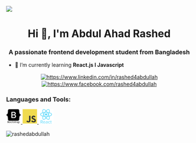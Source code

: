![](https://document-export.canva.com/B0AfM/DAFyPsB0AfM/2/thumbnail/0001.png?X-Amz-Algorithm=AWS4-HMAC-SHA256&X-Amz-Credential=AKIAQYCGKMUHWDTJW6UD%2F20231113%2Fus-east-1%2Fs3%2Faws4_request&X-Amz-Date=20231113T083008Z&X-Amz-Expires=15787&X-Amz-Signature=3a37bb51cbd144a6e43009183c9c26724b7ba3a718be20d0eff6f66cd44ccb00&X-Amz-SignedHeaders=host&response-expires=Mon%2C%2013%20Nov%202023%2012%3A53%3A15%20GMT)

<h1 align="center">Hi 👋, I'm Abdul Ahad Rashed</h1>
<h3 align="center">A passionate frontend development student from Bangladesh</h3>

- 🌱 I’m currently learning **React.js I Javascript**


<p align="center">
<a href="https://linkedin.com/in/https://www.linkedin.com/in/rashed4abdullah" target="blank"><img align="center" src="https://raw.githubusercontent.com/rahuldkjain/github-profile-readme-generator/master/src/images/icons/Social/linked-in-alt.svg" alt="https://www.linkedin.com/in/rashed4abdullah" height="30" width="40" /></a>
<a href="https://fb.com/https://www.facebook.com/rashed4abdullah" target="blank"><img align="center" src="https://raw.githubusercontent.com/rahuldkjain/github-profile-readme-generator/master/src/images/icons/Social/facebook.svg" alt="https://www.facebook.com/rashed4abdullah" height="30" width="40" /></a>
</p>

<h3 align="left">Languages and Tools:</h3>
<p align="left"> <a href="https://getbootstrap.com" target="_blank" rel="noreferrer"> <img src="https://raw.githubusercontent.com/devicons/devicon/master/icons/bootstrap/bootstrap-plain-wordmark.svg" alt="bootstrap" width="40" height="40"/> </a> <a href="https://developer.mozilla.org/en-US/docs/Web/JavaScript" target="_blank" rel="noreferrer"> <img src="https://raw.githubusercontent.com/devicons/devicon/master/icons/javascript/javascript-original.svg" alt="javascript" width="40" height="40"/> </a> <a href="https://reactjs.org/" target="_blank" rel="noreferrer"> <img src="https://raw.githubusercontent.com/devicons/devicon/master/icons/react/react-original-wordmark.svg" alt="react" width="40" height="40"/> </a> </p>

<p><img align="center" src="https://github-readme-stats.vercel.app/api/top-langs?username=rashedabdullah&show_icons=true&locale=en&layout=compact" alt="rashedabdullah" /></p>
